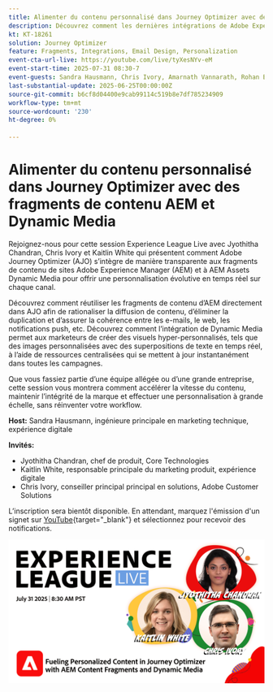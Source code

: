 ```yaml
---
title: Alimenter du contenu personnalisé dans Journey Optimizer avec des fragments de contenu AEM et Dynamic Media
description: Découvrez comment les dernières intégrations de Adobe Experience Manager dans Adobe Journey Optimizer peuvent contribuer à rendre la diffusion de contenu plus efficace et efficiente
kt: KT-18261
solution: Journey Optimizer
feature: Fragments, Integrations, Email Design, Personalization
event-cta-url-live: https://youtube.com/live/tyXesNYv-eM
event-start-time: 2025-07-31 08:30-7
event-guests: Sandra Hausmann, Chris Ivory, Amarnath Vannarath, Rohan Bhatt
last-substantial-update: 2025-06-25T00:00:00Z
source-git-commit: b6cf8d04400e9cab99114c519b8e7df785234909
workflow-type: tm+mt
source-wordcount: '230'
ht-degree: 0%

---
```



# Alimenter du contenu personnalisé dans Journey Optimizer avec des fragments de contenu AEM et Dynamic Media

Rejoignez-nous pour cette session Experience League Live avec Jyothitha Chandran, Chris Ivory et Kaitlin White qui présentent comment Adobe Journey Optimizer (AJO) s’intègre de manière transparente aux fragments de contenu de sites Adobe Experience Manager (AEM) et à AEM Assets Dynamic Media pour offrir une personnalisation évolutive en temps réel sur chaque canal.

Découvrez comment réutiliser les fragments de contenu d’AEM directement dans AJO afin de rationaliser la diffusion de contenu, d’éliminer la duplication et d’assurer la cohérence entre les e-mails, le web, les notifications push, etc. Découvrez comment l’intégration de Dynamic Media permet aux marketeurs de créer des visuels hyper-personnalisés, tels que des images personnalisées avec des superpositions de texte en temps réel, à l’aide de ressources centralisées qui se mettent à jour instantanément dans toutes les campagnes.

Que vous fassiez partie d’une équipe allégée ou d’une grande entreprise, cette session vous montrera comment accélérer la vitesse du contenu, maintenir l’intégrité de la marque et effectuer une personnalisation à grande échelle, sans réinventer votre workflow.

**Host:**
Sandra Hausmann, ingénieure principale en marketing technique, expérience digitale

**Invités:**

* Jyothitha Chandran, chef de produit, Core Technologies
* Kaitlin White, responsable principale du marketing produit, expérience digitale
* Chris Ivory, conseiller principal principal en solutions, Adobe Customer Solutions

L’inscription sera bientôt disponible. En attendant, marquez l&#39;émission d&#39;un signet sur [YouTube](https://www.youtube.com/live/VUysRFpD40Q){target="_blank"} et sélectionnez pour recevoir des notifications.

[![Bannière web](/help/experience-league-live/episodes/assets/WebBanner-31July2025.png)](https://www.youtube.com/live/VUysRFpD40Q)
